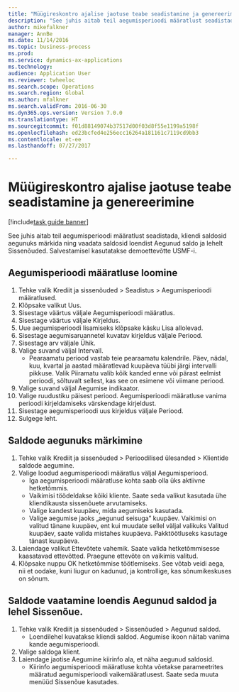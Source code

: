 ```yaml
--- 
title: "Müügireskontro ajalise jaotuse teabe seadistamine ja genereerimine"
description: "See juhis aitab teil aegumisperioodi määratlust seadistada, kliendi saldosid aegunuks märkida ning vaadata saldosid loendist Aegunud saldo ja lehelt Sissenõuded."
author: mikefalkner
manager: AnnBe
ms.date: 11/14/2016
ms.topic: business-process
ms.prod: 
ms.service: dynamics-ax-applications
ms.technology: 
audience: Application User
ms.reviewer: twheeloc
ms.search.scope: Operations
ms.search.region: Global
ms.author: mfalkner
ms.search.validFrom: 2016-06-30
ms.dyn365.ops.version: Version 7.0.0
ms.translationtype: HT
ms.sourcegitcommit: f01d88149074b37517d00f03d8f55e1199a5198f
ms.openlocfilehash: ed23bcfed4e256ecc16264a181161c7119cd9bb3
ms.contentlocale: et-ee
ms.lasthandoff: 07/27/2017

---
```

# <a name="set-up-and-generate-accounts-receivable-aging-information"></a>Müügireskontro ajalise jaotuse teabe seadistamine ja genereerimine

[!include[task guide banner](../../includes/task-guide-banner.md)]

See juhis aitab teil aegumisperioodi määratlust seadistada, kliendi saldosid aegunuks märkida ning vaadata saldosid loendist Aegunud saldo ja lehelt Sissenõuded. Salvestamisel kasutatakse demoettevõtte USMF-i.


## <a name="create-an-aging-period-definition"></a>Aegumisperioodi määratluse loomine
1. Tehke valik Krediit ja sissenõuded > Seadistus > Aegumisperioodi määratlused.
2. Klõpsake valikut Uus.
3. Sisestage väärtus väljale Aegumisperioodi määratlus.
4. Sisestage väärtus väljale Kirjeldus.
5. Uue aegumisperioodi lisamiseks klõpsake käsku Lisa allolevad.
6. Sisestage aegumisaruannetel kuvatav kirjeldus väljale Periood.
7. Sisestage arv väljale Ühik.
8. Valige suvand väljal Intervall.
    * Pearaamatu periood vastab teie pearaamatu kalendrile. Päev, nädal, kuu, kvartal ja aastad määratlevad kuupäeva tüübi järgi intervalli pikkuse. Valik Piiramatu valib kõik kanded enne või pärast eelmist perioodi, sõltuvalt sellest, kas see on esimene või viimane periood.  
9. Valige suvand väljal Aegumise indikaator.
10. Valige ruudustiku päisest periood. Aegumisperioodi määratluse vanima perioodi kirjeldamiseks värskendage kirjeldust.
11. Sisestage aegumisperioodi uus kirjeldus väljale Periood.
12. Sulgege leht.

## <a name="age-the-balances"></a>Saldode aegunuks märkimine
1. Tehke valik Krediit ja sissenõuded > Perioodilised ülesanded > Klientide saldode aegumine.
2. Valige loodud aegumisperioodi määratlus väljal Aegumisperiood.
    * Iga aegumisperioodi määratluse kohta saab olla üks aktiivne hetketõmmis.  
    * Vaikimisi töödeldakse kõiki kliente. Saate seda valikut kasutada ühe kliendikausta sissenõuete arvutamiseks.  
    * Valige kandest kuupäev, mida aegumiseks kasutada.  
    * Valige aegumise jaoks „aegunud seisuga” kuupäev. Vaikimisi on valitud tänane kuupäev, ent kui muudate sellel väljal valikuks Valitud kuupäev, saate valida mistahes kuupäeva. Pakktöötluseks kasutage tänast kuupäeva.  
3. Laiendage valikut Ettevõtete vahemik. Saate valida hetketõmmisesse kaasatavad ettevõtted. Praegune ettevõte on vaikimis valitud.
4. Klõpsake nuppu OK hetketõmmise töötlemiseks. See võtab veidi aega, nii et oodake, kuni liugur on kadunud, ja kontrollige, kas sõnumikeskuses on sõnum.

## <a name="view-the-balances-on-the-aged-balances-list-and-on-the-collection-page"></a>Saldode vaatamine loendis Aegunud saldod ja lehel Sissenõue.
1. Tehke valik Krediit ja sissenõuded > Sissenõuded > Aegunud saldod.
    * Loendilehel kuvatakse kliendi saldod. Aegumise ikoon näitab vanima kande aegumisperioodi.  
2. Valige saldoga klient.
3. Laiendage jaotise Aegumine kiirinfo ala, et näha aegunud saldosid.
    * Kiirinfo aegumisperioodi määratluse kohta võetakse parameetrites määratud aegumisperioodi vaikemääratlusest. Saate seda muuta menüüd Sissenõue kasutades.  


